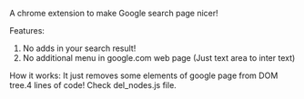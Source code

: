 A chrome extension to make Google search page nicer!

Features:
   1) No adds in your search result!
   2) No additional menu in google.com web page (Just text area to inter text)

How it works:
  It just removes some elements of google page from DOM tree.4 lines of code! Check del_nodes.js file.